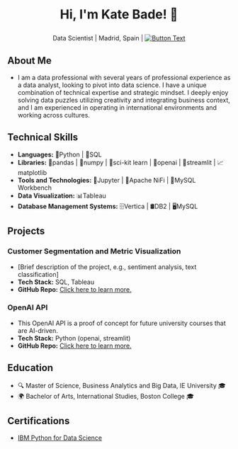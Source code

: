 # <p align="center">Hi, I'm Kate Bade! 👋
<p align="center">Data Scientist | Madrid, Spain | <a href="https://www.linkedin.com/in/katherinebade">
  <img src="https://img.shields.io/badge/LinkedIn-Connect-blue" alt="Button Text">
</a>
</p> 


## About Me
- I am a data professional with several years of professional experience as a data analyst, looking to pivot into data science. I have a unique combination of technical expertise and strategic mindset. I deeply enjoy solving data puzzles utilizing creativity and integrating business context, and I am experienced in operating in international environments and working across cultures. 

## Technical Skills
- **Languages:** 🐍Python | 💽SQL
- **Libraries:** 🐼pandas | 🧮numpy | 🧠sci-kit learn | 🤖openai | 🎨streamlit | 📈matplotlib
- **Tools and Technologies:** 📒Jupyter | 🔄Apache NiFi | 🐬MySQL Workbench
- **Data Visualization:** 📊Tableau
- **Database Management Systems:** 🗄️Vertica | 🛢️DB2 | 🖥️MySQL

## Projects
### Customer Segmentation and Metric Visualization
- [Brief description of the project, e.g., sentiment analysis, text classification]
- **Tech Stack:** SQL, Tableau
- **GitHub Repo:** <a href="https://github.com/badek23/projects/tree/main/CustomerSegmentation">Click here to learn more.</a>
  
### OpenAI API
- This OpenAI API is a proof of concept for future university courses that are AI-driven.
- **Tech Stack:** Python (openai, streamlit)
- **GitHub Repo:** <a href="https://github.com/badek23/projects/tree/main/OpenAIAPI">Click here to learn more.</a>


## Education
- 🔍 Master of Science, Business Analytics and Big Data, IE University 🎓
- 🌍 Bachelor of Arts, International Studies, Boston College 🎓

## Certifications
- [IBM Python for Data Science](https://www.credly.com/badges/93cf8447-a7e3-423e-a2a6-83aa00cbbe58/public_url)


